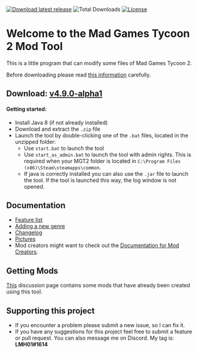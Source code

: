[![Download latest release](https://img.shields.io/github/v/release/LMH01/MGT2_Mod_Tool)](https://github.com/LMH01/MGT2_Mod_Tool/releases/download/v4.9.0-alpha1/MGT2_Mod_Tool_4.9.0-alpha1.zip)
![Total Downloads](https://img.shields.io/github/downloads/LMH01/MGT2_Mod_Tool/total)
[![License](https://img.shields.io/github/license/LMH01/MGT2_Mod_Tool)](LICENSE)
# Welcome to the Mad Games Tycoon 2 Mod Tool

This is a little program that can modify some files of Mad Games Tycoon 2.

Before downloading please read [this information](docs/important.md) carefully.
## Download: [v4.9.0-alpha1](https://github.com/LMH01/MGT2_Mod_Tool/releases/download/v4.9.0-alpha1/MGT2_Mod_Tool_4.9.0-alpha1.zip)
#### Getting started:
- Install Java 8 (if not already installed)
- Download and extract the `.zip` file
- Launch the tool by double-clicking one of the `.bat` files, located in the unzipped folder:
    - Use `start.bat` to launch the tool
    - Use `start_as_admin.bat` to launch the tool with admin rights. This is required when your MGT2 folder is located in `C:\Program Files (x86)\Steam\steamapps\common`.
    - If java is correctly installed you can also use the `.jar` file to launch the tool. If the tool is launched this way, the log window is not opened.
## Documentation
- [Feature list](docs/features.md)
- [Adding a new genre](docs/adding_a_genre.md)
- [Changelog](docs/changelog.md)
- [Pictures](docs/features.md)
- Mod creators might want to check out the [Documentation for Mod Creators](docs/documentation_for_mod_creators.md).

## Getting Mods
[This](https://github.com/LMH01/MGT2_Mod_Tool/discussions/34) discussion page contains some mods that have already been
created using this tool.

## Supporting this project
- If you encounter a problem please submit a new issue, so I can fix it.
- If you have any suggestions for this project feel free to submit a feature or pull request. You can also message me on Discord. 
My tag is: **LMH01#1614**
